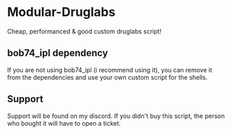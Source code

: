 # Modular-Druglabs
Cheap, performanced & good custom druglabs script!

## bob74_ipl dependency
If you are not using bob74_ipl (i recommend using it), you can remove it from the dependencies and use your own custom script for the shells.

## Support
Support will be found on my discord. If you didn't buy this script, the person who bought it will have to open a ticket.